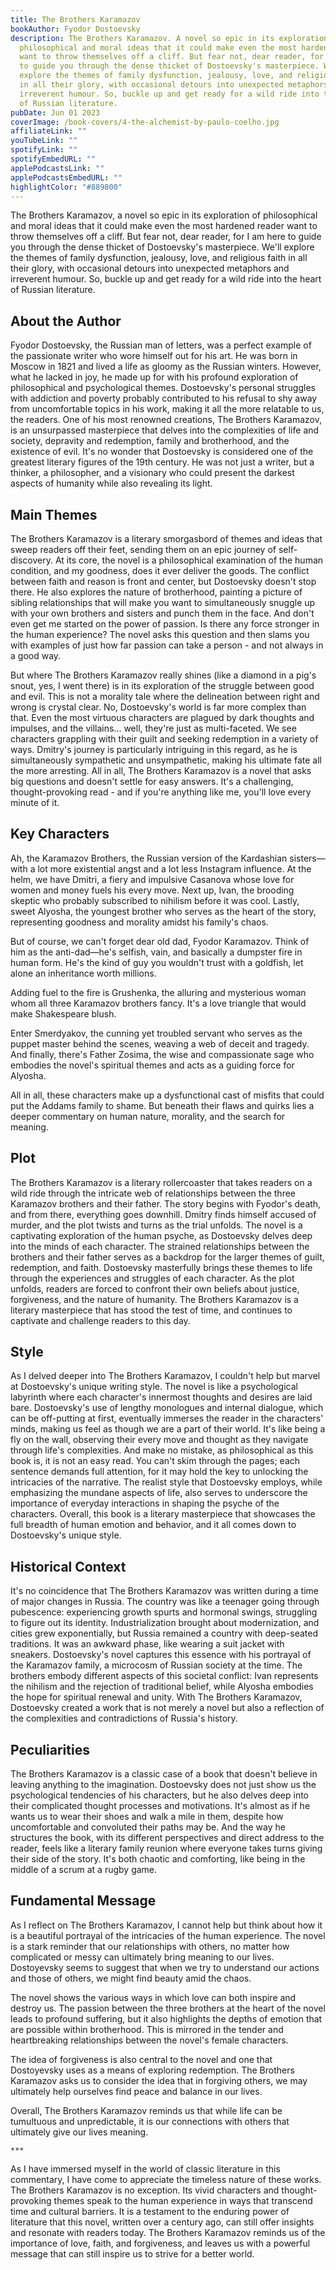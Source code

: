 ```yaml
---
title: The Brothers Karamazov
bookAuthor: Fyodor Dostoevsky
description: The Brothers Karamazov. A novel so epic in its exploration of
  philosophical and moral ideas that it could make even the most hardened reader
  want to throw themselves off a cliff. But fear not, dear reader, for I am here
  to guide you through the dense thicket of Dostoevsky's masterpiece. We'll
  explore the themes of family dysfunction, jealousy, love, and religious faith
  in all their glory, with occasional detours into unexpected metaphors and
  irreverent humour. So, buckle up and get ready for a wild ride into the heart
  of Russian literature.
pubDate: Jun 01 2023
coverImage: /book-covers/4-the-alchemist-by-paulo-coelho.jpg
affiliateLink: ""
youTubeLink: ""
spotifyLink: ""
spotifyEmbedURL: ""
applePodcastsLink: ""
applePodcastsEmbedURL: ""
highlightColor: "#889800"
---
```


The Brothers Karamazov, a novel so epic in its exploration of philosophical and moral ideas that it could make even the most hardened reader want to throw themselves off a cliff. But fear not, dear reader, for I am here to guide you through the dense thicket of Dostoevsky's masterpiece. We'll explore the themes of family dysfunction, jealousy, love, and religious faith in all their glory, with occasional detours into unexpected metaphors and irreverent humour. So, buckle up and get ready for a wild ride into the heart of Russian literature.

## About the Author

Fyodor Dostoevsky, the Russian man of letters, was a perfect example of the passionate writer who wore himself out for his art. He was born in Moscow in 1821 and lived a life as gloomy as the Russian winters. However, what he lacked in joy, he made up for with his profound exploration of philosophical and psychological themes. Dostoevsky's personal struggles with addiction and poverty probably contributed to his refusal to shy away from uncomfortable topics in his work, making it all the more relatable to us, the readers. One of his most renowned creations, The Brothers Karamazov, is an unsurpassed masterpiece that delves into the complexities of life and society, depravity and redemption, family and brotherhood, and the existence of evil. It's no wonder that Dostoevsky is considered one of the greatest literary figures of the 19th century. He was not just a writer, but a thinker, a philosopher, and a visionary who could present the darkest aspects of humanity while also revealing its light.

## Main Themes

The Brothers Karamazov is a literary smorgasbord of themes and ideas that sweep readers off their feet, sending them on an epic journey of self-discovery. At its core, the novel is a philosophical examination of the human condition, and my goodness, does it ever deliver the goods. The conflict between faith and reason is front and center, but Dostoevsky doesn't stop there. He also explores the nature of brotherhood, painting a picture of sibling relationships that will make you want to simultaneously snuggle up with your own brothers and sisters and punch them in the face. And don't even get me started on the power of passion. Is there any force stronger in the human experience? The novel asks this question and then slams you with examples of just how far passion can take a person - and not always in a good way.

But where The Brothers Karamazov really shines (like a diamond in a pig's snout, yes, I went there) is in its exploration of the struggle between good and evil. This is not a morality tale where the delineation between right and wrong is crystal clear. No, Dostoevsky's world is far more complex than that. Even the most virtuous characters are plagued by dark thoughts and impulses, and the villains... well, they're just as multi-faceted. We see characters grappling with their guilt and seeking redemption in a variety of ways. Dmitry's journey is particularly intriguing in this regard, as he is simultaneously sympathetic and unsympathetic, making his ultimate fate all the more arresting. All in all, The Brothers Karamazov is a novel that asks big questions and doesn't settle for easy answers. It's a challenging, thought-provoking read - and if you're anything like me, you'll love every minute of it.

## Key Characters

Ah, the Karamazov Brothers, the Russian version of the Kardashian sisters—with a lot more existential angst and a lot less Instagram influence. At the helm, we have Dmitri, a fiery and impulsive Casanova whose love for women and money fuels his every move. Next up, Ivan, the brooding skeptic who probably subscribed to nihilism before it was cool. Lastly, sweet Alyosha, the youngest brother who serves as the heart of the story, representing goodness and morality amidst his family's chaos.

But of course, we can't forget dear old dad, Fyodor Karamazov. Think of him as the anti-dad—he's selfish, vain, and basically a dumpster fire in human form. He's the kind of guy you wouldn't trust with a goldfish, let alone an inheritance worth millions.

Adding fuel to the fire is Grushenka, the alluring and mysterious woman whom all three Karamazov brothers fancy. It's a love triangle that would make Shakespeare blush.

Enter Smerdyakov, the cunning yet troubled servant who serves as the puppet master behind the scenes, weaving a web of deceit and tragedy. And finally, there's Father Zosima, the wise and compassionate sage who embodies the novel's spiritual themes and acts as a guiding force for Alyosha.

All in all, these characters make up a dysfunctional cast of misfits that could put the Addams family to shame. But beneath their flaws and quirks lies a deeper commentary on human nature, morality, and the search for meaning.

## Plot

The Brothers Karamazov is a literary rollercoaster that takes readers on a wild ride through the intricate web of relationships between the three Karamazov brothers and their father. The story begins with Fyodor's death, and from there, everything goes downhill. Dmitry finds himself accused of murder, and the plot twists and turns as the trial unfolds. The novel is a captivating exploration of the human psyche, as Dostoevsky delves deep into the minds of each character. The strained relationships between the brothers and their father serves as a backdrop for the larger themes of guilt, redemption, and faith. Dostoevsky masterfully brings these themes to life through the experiences and struggles of each character. As the plot unfolds, readers are forced to confront their own beliefs about justice, forgiveness, and the nature of humanity. The Brothers Karamazov is a literary masterpiece that has stood the test of time, and continues to captivate and challenge readers to this day.

## Style

As I delved deeper into The Brothers Karamazov, I couldn't help but marvel at Dostoevsky's unique writing style. The novel is like a psychological labyrinth where each character's innermost thoughts and desires are laid bare. Dostoevsky's use of lengthy monologues and internal dialogue, which can be off-putting at first, eventually immerses the reader in the characters' minds, making us feel as though we are a part of their world. It's like being a fly on the wall, observing their every move and thought as they navigate through life's complexities. And make no mistake, as philosophical as this book is, it is not an easy read. You can't skim through the pages; each sentence demands full attention, for it may hold the key to unlocking the intricacies of the narrative. The realist style that Dostoevsky employs, while emphasizing the mundane aspects of life, also serves to underscore the importance of everyday interactions in shaping the psyche of the characters. Overall, this book is a literary masterpiece that showcases the full breadth of human emotion and behavior, and it all comes down to Dostoevsky's unique style.

## Historical Context

It's no coincidence that The Brothers Karamazov was written during a time of major changes in Russia. The country was like a teenager going through pubescence: experiencing growth spurts and hormonal swings, struggling to figure out its identity. Industrialization brought about modernization, and cities grew exponentially, but Russia remained a country with deep-seated traditions. It was an awkward phase, like wearing a suit jacket with sneakers. Dostoevsky's novel captures this essence with his portrayal of the Karamazov family, a microcosm of Russian society at the time. The brothers embody different aspects of this societal conflict: Ivan represents the nihilism and the rejection of traditional belief, while Alyosha embodies the hope for spiritual renewal and unity. With The Brothers Karamazov, Dostoevsky created a work that is not merely a novel but also a reflection of the complexities and contradictions of Russia's history.

## Peculiarities

The Brothers Karamazov is a classic case of a book that doesn't believe in leaving anything to the imagination. Dostoevsky does not just show us the psychological tendencies of his characters, but he also delves deep into their complicated thought processes and motivations. It's almost as if he wants us to wear their shoes and walk a mile in them, despite how uncomfortable and convoluted their paths may be. And the way he structures the book, with its different perspectives and direct address to the reader, feels like a literary family reunion where everyone takes turns giving their side of the story. It's both chaotic and comforting, like being in the middle of a scrum at a rugby game.

## Fundamental Message

As I reflect on The Brothers Karamazov, I cannot help but think about how it is a beautiful portrayal of the intricacies of the human experience. The novel is a stark reminder that our relationships with others, no matter how complicated or messy can ultimately bring meaning to our lives. Dostoyevsky seems to suggest that when we try to understand our actions and those of others, we might find beauty amid the chaos.

The novel shows the various ways in which love can both inspire and destroy us. The passion between the three brothers at the heart of the novel leads to profound suffering, but it also highlights the depths of emotion that are possible within brotherhood. This is mirrored in the tender and heartbreaking relationships between the novel's female characters.

The idea of forgiveness is also central to the novel and one that Dostoyevsky uses as a means of exploring redemption. The Brothers Karamazov asks us to consider the idea that in forgiving others, we may ultimately help ourselves find peace and balance in our lives.

Overall, The Brothers Karamazov reminds us that while life can be tumultuous and unpredictable, it is our connections with others that ultimately give our lives meaning.

`***`

As I have immersed myself in the world of classic literature in this commentary, I have come to appreciate the timeless nature of these works. The Brothers Karamazov is no exception. Its vivid characters and thought-provoking themes speak to the human experience in ways that transcend time and cultural barriers. It is a testament to the enduring power of literature that this novel, written over a century ago, can still offer insights and resonate with readers today. The Brothers Karamazov reminds us of the importance of love, faith, and forgiveness, and leaves us with a powerful message that can still inspire us to strive for a better world.
